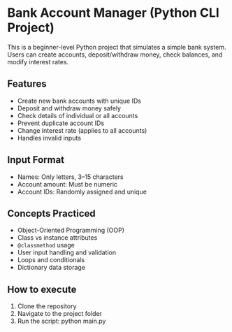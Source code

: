 # Bank Account Manager (Python CLI Project)

This is a beginner-level Python project that simulates a simple bank system.  
Users can create accounts, deposit/withdraw money, check balances, and modify 
interest rates.


## Features

- Create new bank accounts with unique IDs
- Deposit and withdraw money safely
- Check details of individual or all accounts
- Prevent duplicate account IDs
- Change interest rate (applies to all accounts)
- Handles invalid inputs 


## Input Format

- Names: Only letters, 3–15 characters
- Account amount: Must be numeric
- Account IDs: Randomly assigned and unique


## Concepts Practiced

- Object-Oriented Programming (OOP)
- Class vs instance attributes
- `@classmethod` usage
- User input handling and validation
- Loops and conditionals
- Dictionary data storage

## How to execute

1. Clone the repository
2. Navigate to the project folder
3. Run the script: python main.py
